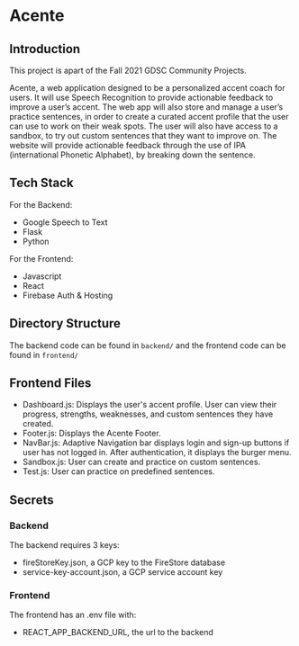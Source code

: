 # Acente

## Introduction

This project is apart of the Fall 2021 GDSC Community Projects.

Acente, a web application designed to be a personalized accent coach for users. It will use Speech Recognition to provide actionable feedback to improve a user’s accent. The web app will also store and manage a user’s practice sentences, in order to create a curated accent profile that the user can use to work on their weak spots. The user will also have access to a sandbox, to try out custom sentences that they want to improve on. The website will provide actionable feedback through the use of IPA (international Phonetic Alphabet), by breaking down the sentence.

## Tech Stack
For the Backend:
 - Google Speech to Text
 - Flask
 - Python

For the Frontend:
 - Javascript
 - React
 - Firebase Auth & Hosting

## Directory Structure
The backend code can be found in `backend/` and the frontend code can be found in `frontend/`

## Frontend Files
- Dashboard.js: Displays the user's accent profile. User can view their progress, strengths, weaknesses, and custom sentences they have created.
- Footer.js: Displays the Acente Footer.
- NavBar.js: Adaptive Navigation bar displays login and sign-up buttons if user has not logged in. After authentication, it displays the burger menu.
- Sandbox.js: User can create and practice on custom sentences.
- Test.js: User can practice on predefined sentences.

## Secrets
### Backend
The backend requires 3 keys:
- fireStoreKey.json, a GCP key to the FireStore database
- service-key-account.json, a GCP service account key

### Frontend
The frontend has an .env file with:
- REACT_APP_BACKEND_URL, the url to the backend
